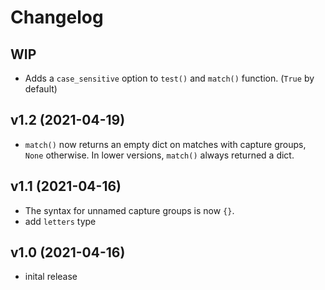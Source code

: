 # Changelog

## WIP

- Adds a `case_sensitive` option to `test()` and `match()` function. (`True` by default)

## v1.2 (2021-04-19)

- `match()` now returns an empty dict on matches with capture groups, `None` otherwise.
  In lower versions, `match()` always returned a dict.

## v1.1 (2021-04-16)

- The syntax for unnamed capture groups is now `{}`.
- add `letters` type

## v1.0 (2021-04-16)

- inital release
